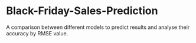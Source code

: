 # Black-Friday-Sales-Prediction
A comparison between different models to predict results and analyse their accuracy by RMSE value.
